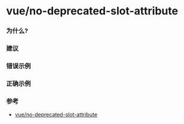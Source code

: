 # vue/no-deprecated-slot-attribute

### 为什么?

### 建议

### 错误示例

### 正确示例

### 参考

- [vue/no-deprecated-slot-attribute](https://eslint.vuejs.org/rules/no-deprecated-slot-attribute)
